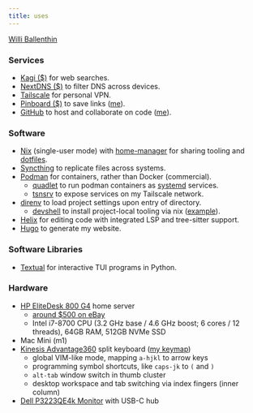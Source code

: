```yaml
---
title: uses
---
```


<style>
main {
  padding: 0 !important;
}

#content {
  margin-top: 0 !important;
}

</style>


<nav>
<span class="breadcrumbs">
  <a href="../" id="site-name" class="breadcrumb">Willi Ballenthin</a>
</span>
</nav>

### Services

  - [Kagi ($)](https://kagi.com/) for web searches.
  - [NextDNS ($)](https://nextdns.io) to filter DNS across devices.
  - [Tailscale](https://tailscale.com/) for personal VPN.
  - [Pinboard ($)](https://pinboard.in) to save links ([me](https://pinboard.in/u:williballenthin)).
  - [GitHub](https://github.com) to host and collaborate on code ([me](https://github.com/williballenthin/)).

### Software

  - [Nix](https://nixos.org/) (single-user mode) with [home-manager](https://nix-community.github.io/home-manager/) for sharing tooling and [dotfiles](https://github.com/williballenthin/dotfiles/tree/flake).
  - [Syncthing](https://syncthing.net/) to replicate files across systems.
  - [Podman](https://podman.io/) for containers, rather than Docker (commercial).
    - [quadlet](https://docs.podman.io/en/latest/markdown/podman-systemd.unit.5.html) to run podman containers as [systemd](https://github.com/systemd/systemd) services.
    - [tsnsrv](https://github.com/boinkor-net/tsnsrv) to expose services on my Tailscale network.
  - [direnv](https://direnv.net/) to load project settings upon entry of directory.
    - [devshell](https://github.com/numtide/devshell) to install project-local tooling via nix ([example](https://github.com/williballenthin/dotfiles/blob/flake/nix/profiles/python/devshell.toml)).
  - [Helix](https://helix-editor.com/) for editing code with integrated LSP and tree-sitter support.
  - [Hugo](https://gohugo.io/) to generate my website.

### Software Libraries
  
  - [Textual](https://github.com/Textualize/textual) for interactive TUI programs in Python.

### Hardware

  - [HP EliteDesk 800 G4](https://www.servethehome.com/hp-elitedesk-800-g4-mini-tinyminimicro-guide-review/) home server
    - [around $500 on eBay](https://www.ebay.com/sch/i.html?_nkw="HP+EliteDesk+800+G4")
    - Intel i7-8700 CPU (3.2 GHz base / 4.6 GHz boost; 6 cores / 12 threads), 64GB RAM, 512GB NVMe SSD
  - Mac Mini (m1)
  - [Kinesis Advantage360](https://kinesis-ergo.com/keyboards/advantage360/) split keyboard ([my keymap](https://github.com/williballenthin/Adv360-Pro-ZMK/blob/V2.0/config/adv360.keymap))
    - global VIM-like mode, mapping `a-hjkl` to arrow keys
    - programming symbol shortcuts, like `caps-jk` to `(` and `)`
    - `alt-tab` window switch in thumb cluster
    - desktop workspace and tab switching via index fingers (inner column)
  - [Dell P3223QE4k Monitor](https://www.dell.com/en-us/shop/dell-32-monitor-p3223qe/apd/) with USB-C hub

